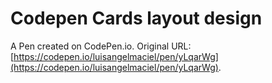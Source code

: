 # Codepen Cards layout design

A Pen created on CodePen.io. Original URL: [https://codepen.io/luisangelmaciel/pen/yLqarWg](https://codepen.io/luisangelmaciel/pen/yLqarWg).

